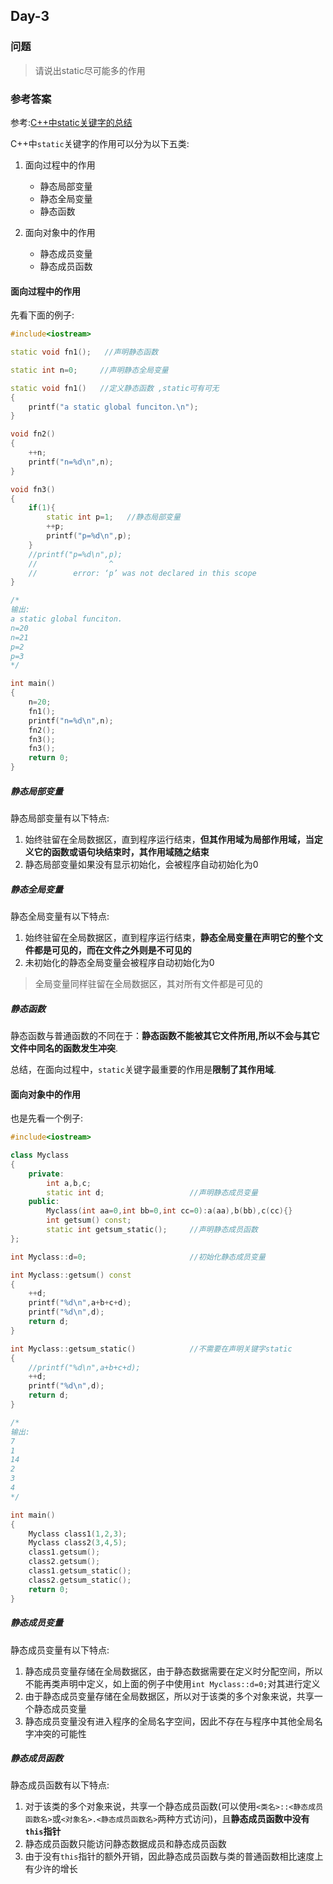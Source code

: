 ## Day-3

### 问题

> 请说出static尽可能多的作用

### 参考答案

参考:[C++中static关键字的总结](https://www.cnblogs.com/beyondanytime/archive/2012/06/08/2542315.html)

C++中`static`关键字的作用可以分为以下五类:

1. 面向过程中的作用
    * 静态局部变量
    * 静态全局变量
    * 静态函数

2. 面向对象中的作用
    * 静态成员变量
    * 静态成员函数

#### 面向过程中的作用

先看下面的例子:

```cpp
#include<iostream>

static void fn1();   //声明静态函数

static int n=0;     //声明静态全局变量

static void fn1()   //定义静态函数 ,static可有可无
{
    printf("a static global funciton.\n");
}

void fn2()
{
    ++n;
    printf("n=%d\n",n);
}

void fn3()
{
    if(1){
        static int p=1;   //静态局部变量
        ++p;
        printf("p=%d\n",p);
    }
    //printf("p=%d\n",p);
    //                ^
    //        error: ‘p’ was not declared in this scope
}

/*
输出:
a static global funciton.
n=20
n=21
p=2
p=3
*/

int main()
{
    n=20;
    fn1();
    printf("n=%d\n",n);
    fn2();
    fn3();
    fn3();
    return 0;
}
```

##### 静态局部变量

静态局部变量有以下特点:

1. 始终驻留在全局数据区，直到程序运行结束，**但其作用域为局部作用域，当定义它的函数或语句块结束时，其作用域随之结束**
2. 静态局部变量如果没有显示初始化，会被程序自动初始化为0

##### 静态全局变量

静态全局变量有以下特点:

1. 始终驻留在全局数据区，直到程序运行结束，**静态全局变量在声明它的整个文件都是可见的，而在文件之外则是不可见的**
2. 未初始化的静态全局变量会被程序自动初始化为0

> 全局变量同样驻留在全局数据区，其对所有文件都是可见的

##### 静态函数

静态函数与普通函数的不同在于：**静态函数不能被其它文件所用,所以不会与其它文件中同名的函数发生冲突**.

总结，在面向过程中，`static`关键字最重要的作用是**限制了其作用域**.

#### 面向对象中的作用

也是先看一个例子:

```cpp
#include<iostream>

class Myclass
{
    private:
        int a,b,c;
        static int d;                   //声明静态成员变量
    public:
        Myclass(int aa=0,int bb=0,int cc=0):a(aa),b(bb),c(cc){}
        int getsum() const;
        static int getsum_static();     //声明静态成员函数
};

int Myclass::d=0;                       //初始化静态成员变量

int Myclass::getsum() const
{
    ++d;
    printf("%d\n",a+b+c+d);
    printf("%d\n",d);
    return d;
}

int Myclass::getsum_static()            //不需要在声明关键字static
{
    //printf("%d\n",a+b+c+d);
    ++d;
    printf("%d\n",d);
    return d;
}

/*
输出:
7
1
14
2
3
4
*/

int main()
{
    Myclass class1(1,2,3);
    Myclass class2(3,4,5);
    class1.getsum();
    class2.getsum();
    class1.getsum_static();
    class2.getsum_static();
    return 0;
}
```

##### 静态成员变量

静态成员变量有以下特点:

1. 静态成员变量存储在全局数据区，由于静态数据需要在定义时分配空间，所以不能再类声明中定义，如上面的例子中使用`int Myclass::d=0;`对其进行定义
2. 由于静态成员变量存储在全局数据区，所以对于该类的多个对象来说，共享一个静态成员变量
3. 静态成员变量没有进入程序的全局名字空间，因此不存在与程序中其他全局名字冲突的可能性

##### 静态成员函数

静态成员函数有以下特点:

1. 对于该类的多个对象来说，共享一个静态成员函数(可以使用`<类名>::<静态成员函数名>`或`<对象名>.<静态成员函数名>`两种方式访问)，且**静态成员函数中没有`this`指针**
2. 静态成员函数只能访问静态数据成员和静态成员函数
3. 由于没有`this`指针的额外开销，因此静态成员函数与类的普通函数相比速度上有少许的增长